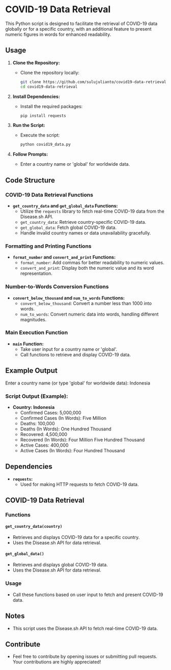 # COVID-19 Data Retrieval

This Python script is designed to facilitate the retrieval of COVID-19 data globally or for a specific country, with an additional feature to present numeric figures in words for enhanced readability.

## Usage

1. **Clone the Repository:**
   - Clone the repository locally:
     ```bash
     git clone https://github.com/sulujulianto/covid19-data-retrieval.git
     cd covid19-data-retrieval
     ```

2. **Install Dependencies:**
   - Install the required packages:
     ```bash
     pip install requests
     ```

3. **Run the Script:**
   - Execute the script:
     ```bash
     python covid19_data.py
     ```

4. **Follow Prompts:**
   - Enter a country name or 'global' for worldwide data.

## Code Structure

### COVID-19 Data Retrieval Functions

- **`get_country_data` and `get_global_data` Functions:**
   - Utilize the `requests` library to fetch real-time COVID-19 data from the Disease.sh API.
   - `get_country_data`: Retrieve country-specific COVID-19 data.
   - `get_global_data`: Fetch global COVID-19 data.
   - Handle invalid country names or data unavailability gracefully.

### Formatting and Printing Functions

- **`format_number` and `convert_and_print` Functions:**
   - `format_number`: Add commas for better readability to numeric values.
   - `convert_and_print`: Display both the numeric value and its word representation.

### Number-to-Words Conversion Functions

- **`convert_below_thousand` and `num_to_words` Functions:**
   - `convert_below_thousand`: Convert a number less than 1000 into words.
   - `num_to_words`: Convert numeric data into words, handling different magnitudes.

### Main Execution Function

- **`main` Function:**
   - Take user input for a country name or 'global'.
   - Call functions to retrieve and display COVID-19 data.

## Example Output

Enter a country name (or type 'global' for worldwide data): Indonesia

### Script Output (Example):
- **Country: Indonesia**
  - Confirmed Cases: 5,000,000
  - Confirmed Cases (In Words): Five Million
  - Deaths: 100,000
  - Deaths (In Words): One Hundred Thousand
  - Recovered: 4,500,000
  - Recovered (In Words): Four Million Five Hundred Thousand
  - Active Cases: 400,000
  - Active Cases (In Words): Four Hundred Thousand

## Dependencies

- **`requests`:**
  - Used for making HTTP requests to fetch COVID-19 data.

## COVID-19 Data Retrieval

### Functions

#### `get_country_data(country)`

- Retrieves and displays COVID-19 data for a specific country.
- Uses the Disease.sh API for data retrieval.

#### `get_global_data()`

- Retrieves and displays global COVID-19 data.
- Uses the Disease.sh API for data retrieval.

### Usage

- Call these functions based on user input to fetch and present COVID-19 data.

## Notes

- This script uses the Disease.sh API to fetch real-time COVID-19 data.

## Contribute

- Feel free to contribute by opening issues or submitting pull requests. Your contributions are highly appreciated!
